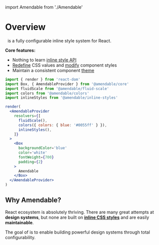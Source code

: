 import Amendable from './Amendable'

# Overview

 <Amendable marginLeft={-.2} /> is a fully configurable inline style system
for React.

**Core features:**
- Nothing to learn [inline style API](/docs/style-props/usage)
- [Redefine](/docs/resolvers/overview) CSS values and
[modify](/docs/theme/modifiers) component styles
- Maintain a consistent component [theme](/docs/theme/base)

```jsx sandbox
import { render } from 'react-dom'
import Box, { AmendableProvider } from '@amendable/core'
import fluidScale from '@amendable/fluid-scale'
import colors from '@amendable/colors'
import inlineStyles from '@amendable/inline-styles'

render(
  <AmendableProvider
    resolvers={[
      fluidScale(),
      colors({ colors: { blue: '#0055ff' } }),
      inlineStyles(),
    ]}
  >
    <Box
      backgroundColor='blue'
      color='white'
      fontWeight={700}
      padding={2}
    >
      Amendable
    </Box>
  </AmendableProvider>
)
```

## Why Amendable?

React ecosystem is absolutely thriving. There are many great attempts at
**design systems**, but none are built on
[**inline CSS styles**](/docs/style-props/why-inline-styles) and are
easily **maintainable**.

The goal of <Amendable /> is to enable building powerful design systems through
total configurability.
